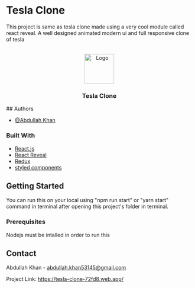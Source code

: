 # Tesla Clone

This project is same as tesla clone made using a very cool module called react reveal. A well designed animated modern ui and full responsive clone of tesla

<br />
<div align="center">
  <a href="https://github.com/Abdullah-Khan-53145
/
linkedin-clone">
    <img src="https://i.pinimg.com/originals/21/b1/38/21b138fc483f76537233bc7d9ea25619.jpg" alt="Logo" width="80" height="80">
  </a>

<h3 align="center">Tesla Clone</h3>
</div>
## Authors

- [@Abdullah Khan](https://github.com/Abdullah-Khan-53145)

### Built With

- [React.js](https://reactjs.org/)
- [React Reveal](https://www.react-reveal.com/)
- [Redux](https://redux.js.org/)
- [styled components](https://styled-components.com/)

<!-- GETTING STARTED -->

## Getting Started

You can run this on your local using "npm run start" or "yarn start" command in terminal after opening this project's folder in terminal.

### Prerequisites

Nodejs must be intalled in order to run this

## Contact

Abdullah Khan - abdullah.khan53145@gmail.com

Project Link: [https://tesla-clone-72fd8.web.app/
](https://tesla-clone-72fd8.web.app/)

